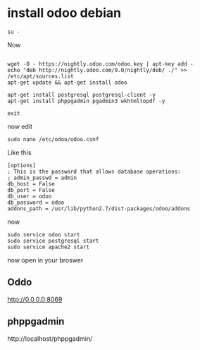 # install odoo debian 
```
su -
```

Now 

```

wget -O - https://nightly.odoo.com/odoo.key | apt-key add -
echo "deb http://nightly.odoo.com/9.0/nightly/deb/ ./" >> /etc/apt/sources.list
apt-get update && apt-get install odoo

apt-get install postgresql postgresql-client -y
apt-get install phppgadmin pgadmin3 wkhtmltopdf -y

exit
```

now edit 
```
sudo nano /etc/odoo/odoo.conf
```
Like this

```
[options]
; This is the password that allows database operations:
; admin_passwd = admin
db_host = False
db_port = False
db_user = odoo
db_password = odoo
addons_path = /usr/lib/python2.7/dist-packages/odoo/addons
```
now

```
sudo service odoo start
sudo service postgresql start
sudo service apache2 start

```

now open in your broswer 
## Oddo
http://0.0.0.0:8069

## phppgadmin 
http://localhost/phppgadmin/


